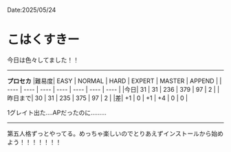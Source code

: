 Date:2025/05/24
# こはくすきー
今日は色々してました！！

---

**プロセカ**
|難易度| EASY | NORMAL | HARD | EXPERT | MASTER | APPEND |
| ---- | ---- | ---- | ---- | ---- | ---- | ---- |
|今日| 31 | 31 | 236 | 379 | 97 | 2 |
|昨日まで| 30 | 31 | 235 | 375 | 97 | 2 |
|差| +1 | 0 | +1 | +4 | 0 | 0 |

1グレイト出た....APだったのに.........

---

第五人格ずっとやってる。めっちゃ楽しいのでとりあえずインストールから始めよう！！！！！！！
